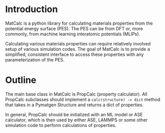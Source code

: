 # Introduction

MatCalc is a python library for calculating materials properties from the potential energy surface (PES). The
PES can be from DFT or, more commonly, from machine learning interatomic potentials (MLIPs).

Calculating various materials properties can require relatively involved setup of various simulation codes. The
goal of MatCalc is to provide a simplified, consistent interface to access these properties with any
parameterization of the PES.

# Outline

The main base class in MatCalc is PropCalc (property calculator). All PropCalc subclasses should implement a
`calc(structure) -> dict` method that takes in a Pymatgen Structure and returns a dict of properties.

In general, PropCalc should be initialized with an ML model or ASE calculator, which is then used by either ASE,
LAMMPS or some other simulation code to perform calculations of properties.

